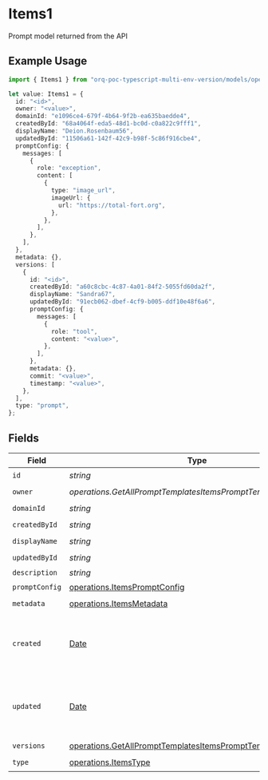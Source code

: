 # Items1

Prompt model returned from the API

## Example Usage

```typescript
import { Items1 } from "orq-poc-typescript-multi-env-version/models/operations";

let value: Items1 = {
  id: "<id>",
  owner: "<value>",
  domainId: "e1096ce4-679f-4b64-9f2b-ea635baedde4",
  createdById: "68a4064f-eda5-48d1-bc0d-c0a822c9fff1",
  displayName: "Deion.Rosenbaum56",
  updatedById: "11506a61-142f-42c9-b98f-5c86f916cbe4",
  promptConfig: {
    messages: [
      {
        role: "exception",
        content: [
          {
            type: "image_url",
            imageUrl: {
              url: "https://total-fort.org",
            },
          },
        ],
      },
    ],
  },
  metadata: {},
  versions: [
    {
      id: "<id>",
      createdById: "a60c8cbc-4c87-4a01-84f2-5055fd60da2f",
      displayName: "Sandra67",
      updatedById: "91ecb062-dbef-4cf9-b005-ddf10e48f6a6",
      promptConfig: {
        messages: [
          {
            role: "tool",
            content: "<value>",
          },
        ],
      },
      metadata: {},
      commit: "<value>",
      timestamp: "<value>",
    },
  ],
  type: "prompt",
};
```

## Fields

| Field                                                                                                                                          | Type                                                                                                                                           | Required                                                                                                                                       | Description                                                                                                                                    |
| ---------------------------------------------------------------------------------------------------------------------------------------------- | ---------------------------------------------------------------------------------------------------------------------------------------------- | ---------------------------------------------------------------------------------------------------------------------------------------------- | ---------------------------------------------------------------------------------------------------------------------------------------------- |
| `id`                                                                                                                                           | *string*                                                                                                                                       | :heavy_check_mark:                                                                                                                             | N/A                                                                                                                                            |
| `owner`                                                                                                                                        | *operations.GetAllPromptTemplatesItemsPromptTemplatesOwner*                                                                                    | :heavy_check_mark:                                                                                                                             | N/A                                                                                                                                            |
| `domainId`                                                                                                                                     | *string*                                                                                                                                       | :heavy_check_mark:                                                                                                                             | N/A                                                                                                                                            |
| `createdById`                                                                                                                                  | *string*                                                                                                                                       | :heavy_check_mark:                                                                                                                             | N/A                                                                                                                                            |
| `displayName`                                                                                                                                  | *string*                                                                                                                                       | :heavy_check_mark:                                                                                                                             | N/A                                                                                                                                            |
| `updatedById`                                                                                                                                  | *string*                                                                                                                                       | :heavy_check_mark:                                                                                                                             | N/A                                                                                                                                            |
| `description`                                                                                                                                  | *string*                                                                                                                                       | :heavy_minus_sign:                                                                                                                             | N/A                                                                                                                                            |
| `promptConfig`                                                                                                                                 | [operations.ItemsPromptConfig](../../models/operations/itemspromptconfig.md)                                                                   | :heavy_check_mark:                                                                                                                             | N/A                                                                                                                                            |
| `metadata`                                                                                                                                     | [operations.ItemsMetadata](../../models/operations/itemsmetadata.md)                                                                           | :heavy_check_mark:                                                                                                                             | N/A                                                                                                                                            |
| `created`                                                                                                                                      | [Date](https://developer.mozilla.org/en-US/docs/Web/JavaScript/Reference/Global_Objects/Date)                                                  | :heavy_minus_sign:                                                                                                                             | The date and time the resource was created                                                                                                     |
| `updated`                                                                                                                                      | [Date](https://developer.mozilla.org/en-US/docs/Web/JavaScript/Reference/Global_Objects/Date)                                                  | :heavy_minus_sign:                                                                                                                             | The date and time the resource was last updated                                                                                                |
| `versions`                                                                                                                                     | [operations.GetAllPromptTemplatesItemsPromptTemplatesVersions](../../models/operations/getallprompttemplatesitemsprompttemplatesversions.md)[] | :heavy_check_mark:                                                                                                                             | N/A                                                                                                                                            |
| `type`                                                                                                                                         | [operations.ItemsType](../../models/operations/itemstype.md)                                                                                   | :heavy_check_mark:                                                                                                                             | N/A                                                                                                                                            |